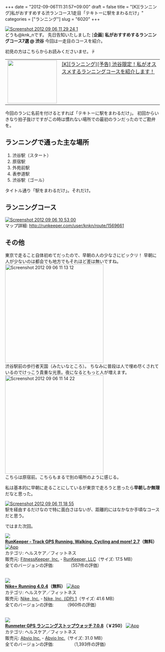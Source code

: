 +++
date = "2012-09-06T11:31:57+09:00"
draft = false
title = "[K][ランニング]私がおすすめする渋ランコース1走目「テキトーに駅をまわるだけ」"
categories = ["ランニング"]
slug = "6020"
+++

<div class="center"><a href="http://knk-n.com/images/2012/09/screenshot_2012-09-06_11.29.24-1.jpg"><img src="http://knk-n.com/images/2012/09/screenshot_2012-09-06_11.29.24-1.jpg" alt="Screenshot 2012 09 06 11 29 24 1" title="screenshot_2012-09-06_11.29.24-1.jpg" border="0" width="" height="auto" /></a></div>
どうも@knk_nです。
先日告知いたしました
[<strong>企画</strong>] <strong>私がおすすめするランニングコース7選 @ 渋谷</strong>
今回は一走目のコースを紹介。

初見の方はこちらからお読みくださいませ。☟
<table width="100%"><td valign="top" width="160"><a href="http://knk-n.com/2012/09/05/running-course-i-recommended-at-shibuya-0/" target="_blank"><img border="0" src="http://capture.heartrails.com/160x140/border?http://knk-n.com/2012/09/05/running-course-i-recommended-at-shibuya-0/" alt="" width="160" height="140" /></a></td><td valign="top"><a  href="http://knk-n.com/2012/09/05/running-course-i-recommended-at-shibuya-0/" target="_blank">[K][ランニング][予告] 渋谷限定！私がオススメするランニングコースを紹介します！</a><script type="text/javascript">var url = "http://knk-n.com/2012/09/05/running-course-i-recommended-at-shibuya-0/";</script><script src="http://api.b.st-hatena.com/entry.count?url=http://knk-n.com/2012/09/05/running-course-i-recommended-at-shibuya-0/&callback=hatebTxt"></script>
</td>
</table><!--more-->今回のランに名前を付けるとすれば「テキトーに駅をまわるだけ」。
初回からいきなり拍子抜けですがこの時は慣れない場所での最初のランだったのでご勘弁を。

<h2>ランニングで通った主な場所</h2>
<ol>
<li>渋谷駅（スタート）</li>
<li>原宿駅</li>
<li>外苑前駅</li>
<li>表参道駅</li>
<li>渋谷駅（ゴール）</li>
</ol>
タイトル通り「駅をまわるだけ」。それだけ。

<h2>ランニングコース</h2>
<div class="center"><a href="http://knk-n.com/images/2012/09/screenshot_2012-09-06_10.53.00.jpg"><img src="http://knk-n.com/images/2012/09/screenshot_2012-09-06_10.53.00.jpg" alt="Screenshot 2012 09 06 10 53 00" title="screenshot_2012-09-06_10.53.00.jpg" border="0" width="" height="" /></a></div>
マップ詳細: <a href="http://runkeeper.com/user/knkn/route/1569661" target="_blank">http://runkeeper.com/user/knkn/route/1569661</a>

<h2>その他</h2>
東京で走ること自体初めてだったので、早朝の人の少なさにビックリ！
早朝に人が少ないのは都会でも地方でもそれほど差は無いですね。

<div class="center"><a href="http://knk-n.com/images/2012/09/screenshot_2012-09-06_11.13.12.jpg"><img src="http://knk-n.com/images/2012/09/screenshot_2012-09-06_11.13.12.jpg" alt="Screenshot 2012 09 06 11 13 12" title="screenshot_2012-09-06_11.13.12.jpg" border="0" width="320" height="auto" /></a></div>
渋谷駅前の歩行者天国（みたいなところ）。
ちなみに普段は人で埋め尽くされているのでけっこう貴重な光景。夜になるともっと人が増えます。

<div class="center"><a href="http://knk-n.com/images/2012/09/screenshot_2012-09-06_11.14.22.jpg"><img src="http://knk-n.com/images/2012/09/screenshot_2012-09-06_11.14.22.jpg" alt="Screenshot 2012 09 06 11 14 22" title="screenshot_2012-09-06_11.14.22.jpg" border="0" width="320" height="auto" /></a></div>
こちらは原宿前。こちらもまるで別の場所のように感じる。

私は基本的に早朝に走ることにしているが東京で走ろうと思ったら<strong>早朝しか無理</strong>だなと思った。

<div class="center"><a href="http://knk-n.com/images/2012/09/screenshot_2012-09-06_11.18.55.jpg"><img src="http://knk-n.com/images/2012/09/screenshot_2012-09-06_11.18.55.jpg" alt="Screenshot 2012 09 06 11 18 55" title="screenshot_2012-09-06_11.18.55.jpg" border="0" width="" height="auto" /></a></div>
駅を経由するだけなので特に面白さはないが、距離的にはなかなか手頃なコースだと思う。

ではまた次回。

<table class="appstorehelper"><a href="http://itunes.apple.com/jp/app/runkeeper-track-gps-running/id300235330?mt=8&uo=4" rel="nofollow" target="_blank"><img class="appstorehelper_appicn" src="http://a4.mzstatic.com/us/r1000/065/Purple/v4/7d/9b/3f/7d9b3fab-b190-0fa2-ccee-053a1d6920bd/mzl.iuhygnfo.jpg" /></a><div class="appstorehelper_text"><a href="http://itunes.apple.com/jp/app/runkeeper-track-gps-running/id300235330?mt=8&uo=4" rel="nofollow" target="_blank"><b>RunKeeper - Track GPS Running, Walking, Cycling and more! 2.7</a>（無料）</b> <a href="http://itunes.apple.com/jp/app/runkeeper-track-gps-running/id300235330?mt=8&uo=4" rel="nofollow" target="_blank"><img alt="App" src="http://ax.phobos.apple.com.edgesuite.net/ja_jp/images/web/linkmaker/badge_appstore-sm.gif" style="vertical-align: text-bottom;" /></b></a><br />カテゴリ: ヘルスケア／フィットネス<br />販売元: <a href="$artistUrl$" target="_blank">FitnessKeeper, Inc.</a> - <a href="http://www.runkeeper.com" target="_blank">RunKeeper, LLC</a>（サイズ: 17.5 MB）<br />全てのバージョンの評価: <img src="http://r.mzstatic.com/htmlResources/1043/web-storefront/images/rating_star.png" height="11px" width="11px" /><img src="http://r.mzstatic.com/htmlResources/1043/web-storefront/images/rating_star.png" height="11px" width="11px" /><img src="http://r.mzstatic.com/htmlResources/1043/web-storefront/images/rating_star.png" height="11px" width="11px" /><img src="http://r.mzstatic.com/htmlResources/1043/web-storefront/images/rating_star.png" height="11px" width="11px" />（557件の評価）<br clear="all" /></div>
</table>
<table class="appstorehelper"><a href="http://itunes.apple.com/jp/app/nike+-running/id387771637?mt=8&uo=4" rel="nofollow" target="_blank"><img class="appstorehelper_appicn" src="http://a4.mzstatic.com/us/r1000/070/Purple/v4/ba/bb/f8/babbf881-9156-8979-99a7-1c975a63f0e6/mzl.gqzyggze.png" /></a><div class="appstorehelper_text"><a href="http://itunes.apple.com/jp/app/nike+-running/id387771637?mt=8&uo=4" rel="nofollow" target="_blank"><b>Nike+ Running 4.0.4</a>（無料）</b> <a href="http://itunes.apple.com/jp/app/nike+-running/id387771637?mt=8&uo=4" rel="nofollow" target="_blank"><img alt="App" src="http://ax.phobos.apple.com.edgesuite.net/ja_jp/images/web/linkmaker/badge_appstore-sm.gif" style="vertical-align: text-bottom;" /></b></a><br />カテゴリ: ヘルスケア／フィットネス<br />販売元: <a href="$artistUrl$" target="_blank">Nike, Inc.</a> - <a href="http://nikeplus.nike.com/plus/" target="_blank">Nike, Inc. (iDP) 1</a>（サイズ: 41.6 MB）<br />全てのバージョンの評価: <img src="http://r.mzstatic.com/htmlResources/1043/web-storefront/images/rating_star.png" height="11px" width="11px" /><img src="http://r.mzstatic.com/htmlResources/1043/web-storefront/images/rating_star.png" height="11px" width="11px" /><img src="http://r.mzstatic.com/htmlResources/1043/web-storefront/images/rating_star_half.png" height="11px" width="11px" />（960件の評価）<br clear="all" /></div>
</table>
<table class="appstorehelper"><a href="http://itunes.apple.com/jp/app/runmeter-gps-ranningusutoppuu/id326498704?mt=8&uo=4" rel="nofollow" target="_blank"><img class="appstorehelper_appicn" src="http://a5.mzstatic.com/us/r1000/111/Purple/v4/21/5c/10/215c1015-2418-15e7-4bb5-8d30d6b81a0b/mza_8752499206206431220.png" /></a><div class="appstorehelper_text"><a href="http://itunes.apple.com/jp/app/runmeter-gps-ranningusutoppuu/id326498704?mt=8&uo=4" rel="nofollow" target="_blank"><b>Runmeter GPS ランニングストップウォッチ 7.0.8</a>（&#65509;250）</b> <a href="http://itunes.apple.com/jp/app/runmeter-gps-ranningusutoppuu/id326498704?mt=8&uo=4" rel="nofollow" target="_blank"><img alt="App" src="http://ax.phobos.apple.com.edgesuite.net/ja_jp/images/web/linkmaker/badge_appstore-sm.gif" style="vertical-align: text-bottom;" /></b></a><br />カテゴリ: ヘルスケア／フィットネス<br />販売元: <a href="$artistUrl$" target="_blank">Abvio Inc.</a> - <a href="http://www.runmeter.com" target="_blank">Abvio Inc.</a>（サイズ: 31.0 MB）<br />全てのバージョンの評価: <img src="http://r.mzstatic.com/htmlResources/1043/web-storefront/images/rating_star.png" height="11px" width="11px" /><img src="http://r.mzstatic.com/htmlResources/1043/web-storefront/images/rating_star.png" height="11px" width="11px" /><img src="http://r.mzstatic.com/htmlResources/1043/web-storefront/images/rating_star.png" height="11px" width="11px" /><img src="http://r.mzstatic.com/htmlResources/1043/web-storefront/images/rating_star.png" height="11px" width="11px" /><img src="http://r.mzstatic.com/htmlResources/1043/web-storefront/images/rating_star_half.png" height="11px" width="11px" />（1,393件の評価）<br clear="all" /></div>
</table>
